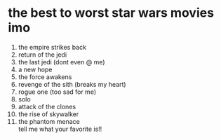 # **the best to worst star wars movies imo**
1. the empire strikes back  
2. return of the jedi
3. the last jedi (dont even @ me)
4. a new hope 
5. the force awakens
6. revenge of the sith (breaks my heart)
7. rogue one (too sad for me)
8. solo
9. attack of the clones
10. the rise of skywalker
11. the phantom menace  
tell me what your favorite is!!
